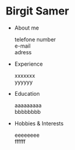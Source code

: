 # Birgit Samer

- About me 
  
  telefone number  
  e-mail   
  adress
  
- Experience

  xxxxxxx  
  yyyyyy
  
- Education

  aaaaaaaaa  
  bbbbbbbb 
 
- Hobbies & Interests

  eeeeeeee  
  ffffff
 
 

